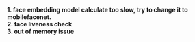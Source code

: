 **1. face embedding model calculate too slow, try to change it to mobilefacenet.** <br>
**2. face liveness check** <br>
**3. out of memory issue** <br>
